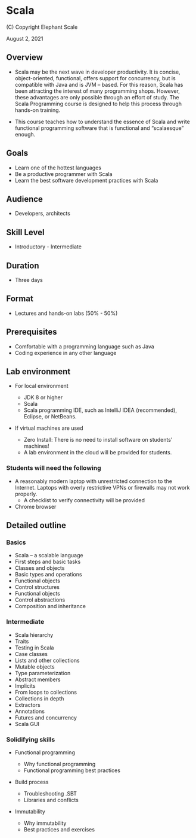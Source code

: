# Scala

(C) Copyright Elephant Scale

August 2, 2021

## Overview

* Scala may be the next wave in developer productivity. It is concise, object-oriented, functional, offers support for concurrency, but is compatible with Java and is JVM – based. For this reason, Scala has been attracting the interest of many programming shops. However, these advantages are only possible through an effort of study. The Scala Programming course is designed to help this process through hands-on training.

* This course teaches how to understand the essence of Scala and write functional programming software that is functional and “scalaesque” enough.

## Goals
* Learn one of the hottest languages
* Be a productive programmer with Scala
* Learn the best software development practices with Scala

## Audience

* Developers, architects

## Skill Level

* Introductory - Intermediate

## Duration
* Three days

## Format
* Lectures and hands-on labs (50% - 50%)

## Prerequisites

* Comfortable with a programming language such as Java
* Coding experience in any other language
  

## Lab environment

* For local environment
  * JDK 8 or higher
  * Scala
  * Scala programming IDE, such as IntelliJ IDEA (recommended), Eclipse, or NetBeans.

* If virtual machines are used
  * Zero Install: There is no need to install software on students' machines!
  * A lab environment in the cloud will be provided for students.

### Students will need the following
* A reasonably modern laptop with unrestricted connection to the Internet. Laptops with overly restrictive VPNs or firewalls may not work properly.
    * A checklist to verify connectivity will be provided
* Chrome browser

## Detailed outline

### Basics

* Scala – a scalable language
* First steps and basic tasks
* Classes and objects
* Basic types and operations
* Functional objects
* Control structures
* Functional objects
* Control abstractions
* Composition and inheritance
  
### Intermediate

* Scala hierarchy
* Traits
* Testing in Scala
* Case classes
* Lists and other collections
* Mutable objects
* Type parameterization
* Abstract members
* Implicits
* From loops to collections
* Collections in depth
* Extractors
* Annotations
* Futures and concurrency
* Scala GUI

### Solidifying skills

* Functional programming 
  * Why functional programming
  * Functional programming best practices
  
* Build process
  * Troubleshooting .SBT
  * Libraries and conflicts
  
* Immutability
  * Why immutability
  * Best practices and exercises